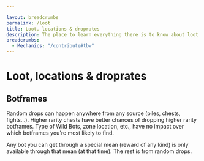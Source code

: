 ```yaml
---

layout: breadcrumbs
permalink: /loot
title: Loot, locations & droprates
description: The place to learn everything there is to know about loot in Botworld Adventure!
breadcrumbs:
  - Mechanics: "/contribute#tbw"
---
```


# Loot, locations & droprates


<div markdown="1" class=" ghcms ghcms-intro">



</div>

## Botframes

<div markdown="1" class=" ghcms ghcms-botframes">

Random drops can happen anywhere from any source (piles, chests, fights...). Higher rarity chests have better chances of dropping higher rarity botframes.
Type of Wild Bots, zone location, etc., have no impact over which botframes you're most likely to find.

Any bot you can get through a special mean (reward of any kind) is only available through that mean (at that time). 
The rest is from random drops. 

</div>


